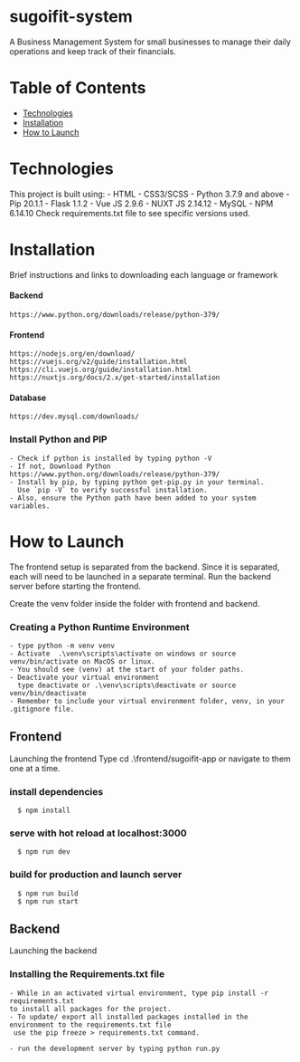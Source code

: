 # sugoifit-system

A Business Management System for small businesses to manage their 
daily operations and keep track of their financials. 

# Table of Contents 
    
- [Technologies](#technologies)
- [Installation](#installation)
- [How to Launch](#how-to-launch)


# Technologies
This project is built using: 
    - HTML 
    - CSS3/SCSS
    - Python 3.7.9 and above
    - Pip 20.1.1
    - Flask 1.1.2
    - Vue JS 2.9.6
    - NUXT JS 2.14.12
    - MySQL 
    - NPM 6.14.10
   Check requirements.txt file to see specific versions used. 

# Installation 
Brief instructions and links to downloading each language or framework

#### Backend
    https://www.python.org/downloads/release/python-379/

#### Frontend
    https://nodejs.org/en/download/
    https://vuejs.org/v2/guide/installation.html
    https://cli.vuejs.org/guide/installation.html
    https://nuxtjs.org/docs/2.x/get-started/installation

#### Database
    https://dev.mysql.com/downloads/


### Install Python and PIP
    - Check if python is installed by typing python -V
    - If not, Download Python https://www.python.org/downloads/release/python-379/
    - Install by pip, by typing python get-pip.py in your terminal. 
      Use `pip -V` to verify successful installation. 
    - Also, ensure the Python path have been added to your system variables.

# How to Launch

The frontend setup is separated from the backend. Since it is separated, each will need to be launched in a separate terminal. Run the backend server before starting the frontend.


Create the venv folder inside the folder with frontend and backend.

### Creating a Python Runtime Environment
    - type python -m venv venv 
    - Activate  .\venv\scripts\activate on windows or source venv/bin/activate on MacOS or linux.
    - You should see (venv) at the start of your folder paths.
    - Deactivate your virtual environment 
      type deactivate or .\venv\scripts\deactivate or source venv/bin/deactivate
    - Remember to include your virtual environment folder, venv, in your .gitignore file.
    

## Frontend
Launching the frontend 
  Type cd .\frontend/sugoifit-app or navigate to them one at a time. 
  
  ### install dependencies
      $ npm install

  ### serve with hot reload at localhost:3000
      $ npm run dev

  ### build for production and launch server
      $ npm run build
      $ npm run start

## Backend
Launching the backend
### Installing the Requirements.txt file 
    - While in an activated virtual environment, type pip install -r requirements.txt
    to install all packages for the project. 
    - To update/ export all installed packages installed in the environment to the requirements.txt file
     use the pip freeze > requirements.txt command.
     
    - run the development server by typing python run.py



